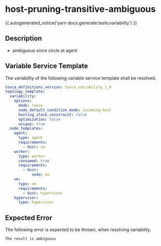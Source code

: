 # host-pruning-transitive-ambiguous

{{ autogenerated_notice('yarn docs:generate:tests:variability') }}

## Description

- ambiguous since circle at agent


## Variable Service Template

The variability of the following variable service template shall be resolved.

```yaml linenums="1"
tosca_definitions_version: tosca_variability_1_0
topology_template:
  variability:
    options:
      mode: loose
      node_default_condition_mode: incoming-host
      hosting_stack_constraint: false
      optimization: false
      unique: true
  node_templates:
    agent:
      type: agent
      requirements:
        - host: vm
    worker:
      type: worker
      consumed: true
      requirements:
        - host:
            node: vm
    vm:
      type: vm
      requirements:
        - host: hypervisor
    hypervisor:
      type: hypervisor
```




## Expected Error

The following error is expected to be thrown, when resolving variability.

```text linenums="1"
The result is ambiguous
```
